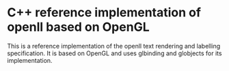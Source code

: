 # C++ reference implementation of openll based on OpenGL

This is a reference implementation of the openll text rendering and labelling specification.
It is based on OpenGL and uses glbinding and globjects for its implementation.
